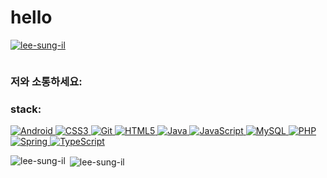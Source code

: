 <h1 align="left">hello </h1>
<p align="left"> <a href="https://github.com/ryo-ma/github-profile-trophy"><img src="https://github-profile-trophy.vercel.app/?username=lee-sung-il" alt="lee-sung-il" /></a> </p>

<p align="left"> <a href="https://twitter.com/" target="blank"><img src="https://img.shields.io/twitter/follow/?logo=twitter&style=for-the-badge" alt="" /></a> </p>

<h3 align="left">저와 소통하세요:</h3>
<p align="left">
</p>
<h3 align="left">stack:</h3>
<p align="left">
    <a href="https://developer.android.com" target="_blank" rel="noreferrer">
        <img src="https://img.shields.io/badge/Android-3DDC84?style=for-the-badge&logo=android&logoColor=white" alt="Android"/>
    </a>
    <a href="https://www.w3schools.com/css/" target="_blank" rel="noreferrer">
        <img src="https://img.shields.io/badge/CSS3-1572B6?style=for-the-badge&logo=css3&logoColor=white" alt="CSS3"/>
    </a>
    <a href="https://git-scm.com/" target="_blank" rel="noreferrer">
        <img src="https://img.shields.io/badge/Git-F05032?style=for-the-badge&logo=git&logoColor=white" alt="Git"/>
    </a>
    <a href="https://www.w3.org/html/" target="_blank" rel="noreferrer">
        <img src="https://img.shields.io/badge/HTML5-E34F26?style=for-the-badge&logo=html5&logoColor=white" alt="HTML5"/>
    </a>
    <a href="https://www.java.com" target="_blank" rel="noreferrer">
        <img src="https://img.shields.io/badge/Java-007396?style=for-the-badge&logo=java&logoColor=white" alt="Java"/>
    </a>
    <a href="https://developer.mozilla.org/en-US/docs/Web/JavaScript" target="_blank" rel="noreferrer">
        <img src="https://img.shields.io/badge/JavaScript-F7DF1E?style=for-the-badge&logo=javascript&logoColor=black" alt="JavaScript"/>
    </a>
    <a href="https://www.mysql.com/" target="_blank" rel="noreferrer">
        <img src="https://img.shields.io/badge/MySQL-4479A1?style=for-the-badge&logo=mysql&logoColor=white" alt="MySQL"/>
    </a>
    <a href="https://www.php.net" target="_blank" rel="noreferrer">
        <img src="https://img.shields.io/badge/PHP-777BB4?style=for-the-badge&logo=php&logoColor=white" alt="PHP"/>
    </a>
    <a href="https://spring.io/" target="_blank" rel="noreferrer">
        <img src="https://img.shields.io/badge/Spring-6DB33F?style=for-the-badge&logo=spring&logoColor=white" alt="Spring"/>
    </a>
    <a href="https://www.typescriptlang.org/" target="_blank" rel="noreferrer">
        <img src="https://img.shields.io/badge/TypeScript-007ACC?style=for-the-badge&logo=typescript&logoColor=white" alt="TypeScript"/>
    </a>
</p>

<p><img align="left" src="https://github-readme-stats.vercel.app/api/top-langs?username=lee-sung-il&show_icons=true&locale=en&layout=compact" alt="lee-sung-il" /></p>

<p>&nbsp;<img align="center" src="https://github-readme-stats.vercel.app/api?username=lee-sung-il&show_icons=true&locale=en" alt="lee-sung-il" /></p>
